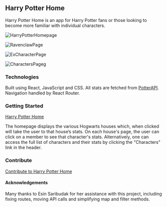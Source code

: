 ## Harry Potter Home

Harry Potter Home is an app for Harry Potter fans or those looking to become more familiar with individual characters.

![HarryPotterHomepage](https://user-images.githubusercontent.com/57021062/73469725-748a0800-434c-11ea-9524-d534259240fd.png)

![RavenclawPage](https://user-images.githubusercontent.com/57021062/73475333-c3886b00-4355-11ea-9d0f-b4b6bf6874dc.png)

![ExCharacterPage](https://user-images.githubusercontent.com/57021062/73475329-c2573e00-4355-11ea-961d-c28ce71e80fa.png)

![CharactersPage](https://user-images.githubusercontent.com/57021062/73475473-0b0ef700-4356-11ea-9159-60799a50bbf5.png)g

### Technologies

Built using React, JavaScript and CSS. All stats are fetched from [PotterAPI](https://potterapi.com/). Navigation handled by React Router.

### Getting Started

[Harry Potter Home](https://jnlsings.github.io/Harry-Potter-App/)

The homepage displays the various Hogwarts houses which, when clicked will take the user to that house’s stats. On each house's page, the user can click on a member to see that character's stats. Alternatively, one can access the full list of characters and their stats by clicking the "Characters" link in the header.

### Contribute

[Contribute to Harry Potter Home](https://github.com/jnlsings/Harry-Potter-App)

#### Acknowledgements

Many thanks to Esin Saribudak for her assistance with this project, including fixing routes, moving API calls and simplifying map and filter methods.
